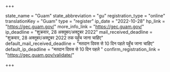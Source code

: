 +++

state_name = "Guam"
state_abbreviation = "gu"
registration_type = "online"
translationKey = "Guam"
type = "register"
ip_date = "2022-10-28"
hp_link = "https://gec.guam.gov/"
more_info_link = "https://gec.guam.gov/"
ip_deadline = "शुक्रवार, 28 अक्तूबर/अक्टूबर 2022"
mail_received_deadline = "शुक्रवार, 28 अक्तूबर/अक्टूबर 2022 तक पहुँच जाना चाहिए"
default_mail_received_deadline = "मतदान दिवस से 10 दिन पहले पहुँच जाना चाहिए"
default_ip_deadline = "मतदान दिवस से 10 दिन पहले "
confirm_registration_link = "https://gec.guam.gov/validate/"

+++